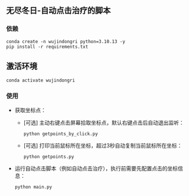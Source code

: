 ## 无尽冬日-自动点击治疗的脚本

### 依赖
```shell
conda create -n wujindongri python=3.10.13 -y 
pip install -r requirements.txt
```

## 激活环境
```shell
conda activate wujindongri
```

### 使用

- 获取坐标点：

    - [可选] 主动右键点击屏幕拾取坐标点，默认右键点击后自动退出监听：
        ```shell
        python getpoints_by_click.py
        ```

    - [可选] 打印当前鼠标所在坐标，超过3秒自动复制当前鼠标所在坐标：
        ```shell
        python getpoints.py
        ```

- 运行自动点击脚本（例如自动点击治疗），执行前需要先配置点击的坐标信息：
    ```shell
    python main.py
    ```
